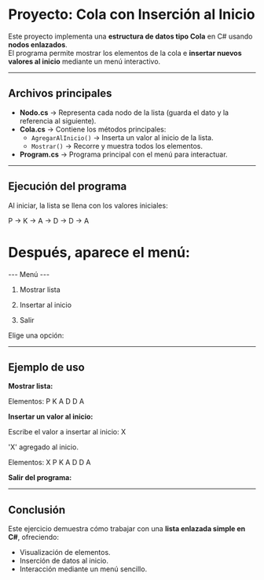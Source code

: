 #  Proyecto: Cola con Inserción al Inicio  

Este proyecto implementa una **estructura de datos tipo Cola** en C# usando **nodos enlazados**.  
El programa permite mostrar los elementos de la cola e **insertar nuevos valores al inicio** mediante un menú interactivo.  

---

## Archivos principales  

- **Nodo.cs** → Representa cada nodo de la lista (guarda el dato y la referencia al siguiente).  
- **Cola.cs** → Contiene los métodos principales:  
  - `AgregarAlInicio()` → Inserta un valor al inicio de la lista.  
  - `Mostrar()` → Recorre y muestra todos los elementos.  
- **Program.cs** → Programa principal con el menú para interactuar.  

---

## Ejecución del programa  

Al iniciar, la lista se llena con los valores iniciales:  

P → K → A → D → D → A   

# Después, aparece el menú:  
--- Menú ---  

1. Mostrar lista  

2. Insertar al inicio  

3. Salir  

Elige una opción:

---

## Ejemplo de uso  

**Mostrar lista:**  
  
Elementos: P K A D D A  

**Insertar un valor al inicio:**  
  
Escribe el valor a insertar al inicio: X  
  
'X' agregado al inicio.  
  
Elementos: X P K A D D A  

**Salir del programa:**  

---

## Conclusión  

Este ejercicio demuestra cómo trabajar con una **lista enlazada simple en C#**, ofreciendo:  
- Visualización de elementos.  
- Inserción de datos al inicio.  
- Interacción mediante un menú sencillo.  
